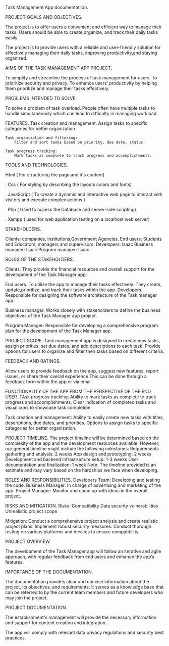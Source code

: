 Task Management App documentatiion.

PROJECT GOALS AND OBJECTIVES.

The project is to offer users a convenient and efficient way to manage their tasks. Users should be able to create,organize, and track their daily tasks easily.

The project is to provide users with a reliable and user-friendly solution for effectively managing their daily tasks, improving productivity,and staying organized.

AIMS OF THE TASK MANAGEMENT APP PROJECT.

To simplify and streamline the process of task management for users.
To prioritize security and privacy.
To enhance users’ productivity by helping them prioritize and manage their tasks effectively.



PROBLEMS INTENDED TO SOLVE.

To solve a problem of task overload. People often have multiple tasks to handle simultaneously which can lead to difficulty in managing workload. 

FEATURES.
	Task creation and management:
		Assign tasks to specific categories for better organization
	
	Task organization and filtering:
		Filter and sort tasks based on priority, due date, status.

	Task progress tracking:
		Mark tasks as complete to track progress and accomplishments.

TOOLS AND TECHNOLOGIES.

 Html ( For structuring the page and it's content)

  .  Css ( For styling by describing the layouts colors and fonts) 

  .  JavaScript ( To create a dynamic and interactive web page to interact with visitors and execute complex actions.)

  .  Php ( Used to access the Database and server-side scripting)

  .  Xampp ( used for web application testing on a localhost  web server)











STAKEHOLDERS.

Clients: companies, institutions,Government Agencies.
End users: Students and Educators, managers and supervisors.
Developers: Isaac
Business manager: Isaac
Program manager: Isaac

ROLES OF THE STAKEHOLDERS.

Clients. They provide the financial resources and overall support for the development of the Task Manager app.

End users. To utilize the app to manage their tasks effectively. They create, update,prioritize, and track their tasks within the app.
Developers.
 Responsible for designing the software architecture of the Task manager app.

Business manager.
 Works closely with stakeholders to define the business objectives of the Task Manager app project.

Program Manager:
	Responsible for developing a comprehensive program plan for the development of the Task Manager app.


PROJECT SCOPE.
	Task management app is designed to create new tasks, assign priorities, set due dates, and add descriptions to each task. Provide options for users to organize and filter their tasks based on different criteria.



FEEDBACK AND RATINGS.

Allow users to provide feedback on the app, suggest new features, report issues, or share their overall experience.This can be done through a feedback form within the app or via email.

FUNCTIONALITY OF THE APP FROM THE PERSPECTIVE OF THE END USER.
TAsk progress tracking:
	Ability to mark tasks as complete to track progress and accomplishments.
	Clear indication of completed  tasks and visual cues to showcase task completion.

Task creation and management:
	Ability to easily create new tasks with titles, descriptions, due dates, and priorities.
	Options to assign tasks to specific categories for better organization.





PROJECT TIMELINE.
The project timeline will be determined based on the complexity of the app and the development resources available. However, our general timeline might include the following milestones:
Requirements gathering and analysis: 2 weeks
App design and prototyping: 2 weeks
Development and backend infrastructure setup: 1-3 weeks
User documentation and finalization: 1 week
Note: The timeline provided is an estimate and may vary based on the hardships we face when developing.





ROLES AND RESPONSIBILITIES.
	Developers Team: Developing and testing the code.
Business Manager: In charge of advertising and marketing of the app.
Project Manager: Monitor and come up with ideas in the overall project.
	


RISKS AND MITIGATION.
Risks:
Compatibility
Data security vulnerabilities
Unrealistic project scope

Mitigation:
Conduct a comprehensive project analysis and create realistic project plans.
Implement robust security measures.
Conduct thorough testing on various platforms and devices to ensure compatibility.



PROJECT OVERVIEW.

The development of the Task Manager app will follow  an iterative and agile approach, with regular feedback from end users and enhance the app’s features.


IMPORTANCE OF THE DOCUMENTATION.

The documentation provides clear and concise information about the project, its objectives, and requirements. It serves as a knowledge base that can be referred to by the current team members and future developers who may join the project.

PROJECT DOCUMENTATION.

The establishment's management will provide the necessary information and support for content creation and integration.

The app will comply with relevant data privacy regulations and security best practices.






